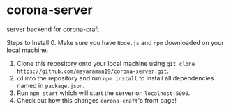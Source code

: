 # corona-server
server backend for corona-craft

Steps to Install
0. Make sure you have ```Node.js``` and ```npm``` downloaded on your local machine.
1. Clone this repository onto your local machine using ```git clone https://github.com/mayaraman19/corona-server.git```.
2. ```cd``` into the repository and run ```npm install``` to install all dependencies named in ```package.json```.
3. Run ```npm start``` which will start the server on ```localhost:5000```.
4. Check out how this changes ```corona-craft```'s front page!
